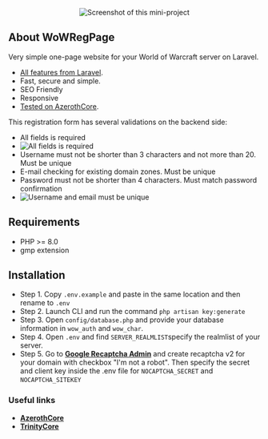 <p align="center"><img src="https://i.imgur.com/SffC7kf.png" alt="Screenshot of this mini-project"></p>

## About WoWRegPage

Very simple one-page website for your World of Warcraft server on Laravel.

- [All features from Laravel](https://github.com/laravel/laravel).
- Fast, secure and simple.
- SEO Friendly 
- Responsive
- [Tested on AzerothCore](https://github.com/azerothcore/azerothcore-wotlk).

This registration form has several validations on the backend side:

- All fields is required 
- <img src="https://i.imgur.com/aKiNuEw.png" alt="All fields is required">
- Username must not be shorter than 3 characters and not more than 20. Must be unique
- E-mail checking for existing domain zones. Must be unique
- Password must not be shorter than 4 characters. Must match password confirmation
- <img src="https://i.imgur.com/2NHqLM0.png" alt="Username and email must be unique">

## Requirements

- PHP >= 8.0
- gmp extension

## Installation

- Step 1. Copy `.env.example` and paste in the same location and then rename to `.env` 
- Step 2. Launch CLI and run the command `php artisan key:generate`
- Step 3. Open `config/database.php` and provide your database information in `wow_auth` and `wow_char`. 
- Step 4. Open `.env` and find `SERVER_REALMLIST`specify the realmlist of your server.
- Step 5. Go to **[Google Recaptcha Admin](https://www.google.com/recaptcha/admin/create)** and create recaptcha v2 for your domain with checkbox "I'm not a robot". Then specify the secret and client key inside the .env file for `NOCAPTCHA_SECRET` and `NOCAPTCHA_SITEKEY`

### Useful links

- **[AzerothCore](https://github.com/azerothcore/azerothcore-wotlk)**
- **[TrinityCore](https://github.com/TrinityCore/TrinityCore)**
